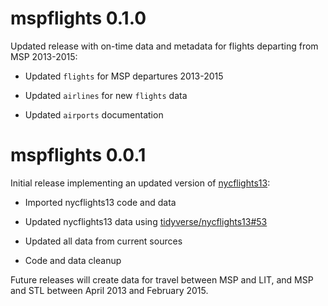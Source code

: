 # mspflights 0.1.0

Updated release with on-time data and metadata for flights departing from MSP 2013-2015:

* Updated `flights` for MSP departures 2013-2015

* Updated `airlines` for new `flights` data

* Updated `airports` documentation

# mspflights 0.0.1

Initial release implementing an updated version of [nycflights13](https://nycflights13.tidyverse.org):

* Imported nycflights13 code and data

* Updated nycflights13 data using [tidyverse/nycflights13#53](https://github.com/tidyverse/nycflights13/pull/53)

* Updated all data from current sources

* Code and data cleanup

Future releases will create data for travel between MSP and LIT, and MSP and STL between April 2013 and February 2015.
